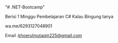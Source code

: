 "# .NET-Bootcamp" 

Berisi 1 Minggu Pembelajaran C#
Kalau Bingung tanya

wa.me/6293127048901

Email :khoerulmutaqin225@gmail.com
